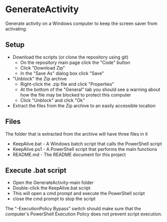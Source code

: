 # GenerateActivity
Generate activity on a Windows computer to keep the screen saver from activating. 

## Setup
* Download the scripts (or clone the repository using git)
  * On the repository main page click the "Code" button
  * Click "Download Zip"
  * In the "Save As" dialog box click "Save" 
* "Unblock" the Zip archive
  * Right-click the .zip file and click "Properties"
  * At the bottom of the "General" tab you should see a warning about how the file may be blocked to protect this computer
  * Click "Unblock" and click "Ok"
* Extract the files from the Zip archive to an easily accessible location

## Files
The folder that is extracted from the archive will have three files in it
* KeepAlive.bat - A Windows batch script that calls the PowerShell script
* KeepAlive.ps1 - A PowerShell script that performs the main functions
* README.md - The README document for this project

## Execute .bat script
* Open the GenerateActivity-main folder
* Double-click the KeepAlive.bat script 
* This will open a cmd prompt and execute the PowerShell script
* close the cmd prompt to stop the script

The "-ExecutionPolicy Bypass" 
switch should make sure that the computer's PowerShell Execution Policy does not 
prevent script execution. 
